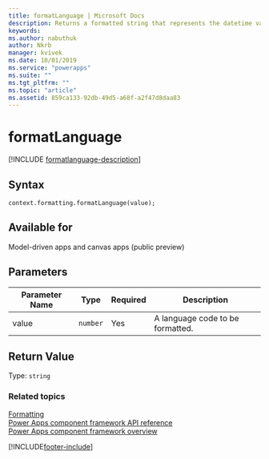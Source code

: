 ```yaml
---
title: formatLanguage | Microsoft Docs
description: Returns a formatted string that represents the datetime value after being formatted.
keywords:
ms.author: nabuthuk
author: Nkrb
manager: kvivek
ms.date: 10/01/2019
ms.service: "powerapps"
ms.suite: ""
ms.tgt_pltfrm: ""
ms.topic: "article"
ms.assetid: 859ca133-92db-49d5-a68f-a2f47d8daa83
---
```


# formatLanguage

[!INCLUDE [formatlanguage-description](includes/formatlanguage-description.md)]

## Syntax

`context.formatting.formatLanguage(value);`

## Available for 

Model-driven apps and canvas apps (public preview)

## Parameters

| Parameter Name|Type|Required|Description|
| ------------- |----|--------|-----------|
|value|`number`|Yes|A language code to be formatted.|

## Return Value

Type: `string`


### Related topics

[Formatting](../formatting.md)<br/>
[Power Apps component framework API reference](../../reference/index.md)<br/>
[Power Apps component framework overview](../../overview.md)

[!INCLUDE[footer-include](../../../../includes/footer-banner.md)]